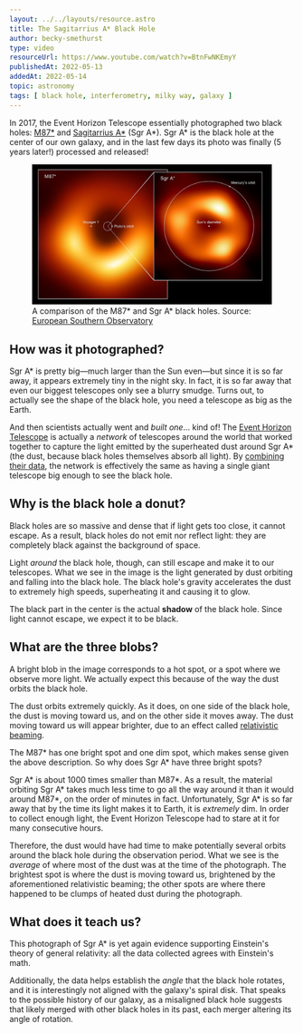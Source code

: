 ```yaml
---
layout: ../../layouts/resource.astro
title: The Sagitarrius A* Black Hole
author: becky-smethurst
type: video
resourceUrl: https://www.youtube.com/watch?v=BtnFwNKEmyY
publishedAt: 2022-05-13
addedAt: 2022-05-14
topic: astronomy
tags: [ black hole, interferometry, milky way, galaxy ]
---
```


In 2017, the Event Horizon Telescope essentially photographed two black holes: [M87*](https://en.wikipedia.org/wiki/Messier_87#Supermassive_black_hole_M87*) and [Sagitarrius A*](https://en.wikipedia.org/wiki/Sagittarius_A*) (<abbr>Sgr A*</abbr>). Sgr A* is the black hole at the center of our own galaxy, and in the last few days its photo was finally (5 years later!) processed and released!

<figure>
    <img-popout>
        <img src="/resources/the-sagitarrius-a-black-hole/comparison.jpg" alt="Sgr A* is a blurry orange ring with three bright spots, compared to the much larger M87* and its single bright spot." />
    <img-popout>
    <figcaption>A comparison of the M87* and Sgr A* black holes. Source: <a href="https://www.eso.org/public/blog/spot-the-difference-sagittarius-a-m87/">European Southern Observatory</a></figcaption>
</figure>

## How was it photographed?

Sgr A* is pretty big—much larger than the Sun even—but since it is so far away, it appears extremely tiny in the night sky. In fact, it is so far away that even our biggest telescopes only see a blurry smudge. Turns out, to actually see the shape of the black hole, you need a telescope as big as the Earth.

And then scientists actually went and _built one_... kind of! The [Event Horizon Telescope](https://en.wikipedia.org/wiki/Event_Horizon_Telescope) is actually a _network_ of telescopes around the world that worked together to capture the light emitted by the superheated dust around Sgr A* (the dust, because black holes themselves absorb all light). By [combining their data](https://en.wikipedia.org/wiki/Very-long-baseline_interferometry), the network is effectively the same as having a single giant telescope big enough to see the black hole.

## Why is the black hole a donut?

Black holes are so massive and dense that if light gets too close, it cannot escape. As a result, black holes do not emit nor reflect light: they are completely black against the background of space.

Light _around_ the black hole, though, can still escape and make it to our telescopes. What we see in the image is the light generated by dust orbiting and falling into the black hole. The black hole's gravity accelerates the dust to extremely high speeds, superheating it and causing it to glow.

The black part in the center is the actual **shadow** of the black hole. Since light cannot escape, we expect it to be black.

## What are the three blobs?

A bright blob in the image corresponds to a hot spot, or a spot where we observe more light. We actually expect this because of the way the dust orbits the black hole.

The dust orbits extremely quickly. As it does, on one side of the black hole, the dust is moving toward us, and on the other side it moves away. The dust moving toward us will appear brighter, due to an effect called [relativistic beaming](https://en.wikipedia.org/wiki/Relativistic_beaming).

The M87* has one bright spot and one dim spot, which makes sense given the above description. So why does Sgr A* have three bright spots?

Sgr A* is about 1000 times smaller than M87*. As a result, the material orbiting Sgr A* takes much less time to go all the way around it than it would around M87*, on the order of minutes in fact. Unfortunately, Sgr A* is so far away that by the time its light makes it to Earth, it is _extremely_ dim. In order to collect enough light, the Event Horizon Telescope had to stare at it for many consecutive hours.

Therefore, the dust would have had time to make potentially several orbits around the black hole during the observation period. What we see is the _average_ of where most of the dust was at the time of the photograph. The brightest spot is where the dust is moving toward us, brightened by the aforementioned relativistic beaming; the other spots are where there happened to be clumps of heated dust during the photograph.

## What does it teach us?

This photograph of Sgr A* is yet again evidence supporting Einstein's theory of general relativity: all the data collected agrees with Einstein's math.

Additionally, the data helps establish the _angle_ that the black hole rotates, and it is interestingly not aligned with the galaxy's spiral disk. That speaks to the possible history of our galaxy, as a misaligned black hole suggests that likely merged with other black holes in its past, each merger altering its angle of rotation.
